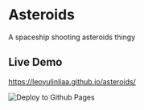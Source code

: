 # Asteroids
A spaceship shooting asteroids thingy

## Live Demo
https://leoyulinliaa.github.io/asteroids/

![Deploy to Github Pages](https://github.com/LeoYulinLiAa/asteroids/workflows/Deploy%20to%20Github%20Pages/badge.svg)